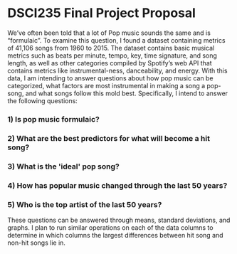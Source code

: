 # DSCI235 Final Project Proposal

We’ve often been told that a lot of Pop music sounds the same and is “formulaic”. To examine this question, I found a dataset containing metrics of 41,106 songs from 1960 to 2015. The dataset contains basic musical metrics such as beats per minute, tempo, key, time signature, and song length, as well as other categories compiled by Spotify’s web API that contains metrics like instrumental-ness, danceability, and energy. With this data, I am intending to answer questions about how pop music can be categorized, what factors are most instrumental in making a song a pop-song, and what songs follow this mold best. Specifically, I intend to answer the following questions:

### 1) Is pop music formulaic?

### 2) What are the best predictors for what will become a hit song?

### 3) What is the 'ideal' pop song?

### 4) How has popular music changed through the last 50 years?

### 5) Who is the top artist of the last 50 years?

These questions can be answered through means, standard deviations, and graphs. I plan to run similar operations on each of the data columns to determine in which columns the largest differences between hit song and non-hit songs lie in. 

